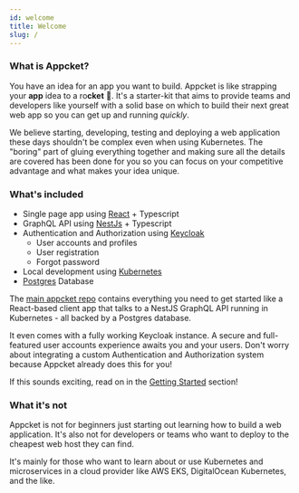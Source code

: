 ```yaml
---
id: welcome
title: Welcome
slug: /
---
```


### What is Appcket?

You have an idea for an app you want to build. Appcket is like strapping your **app** idea to a ro**cket** :rocket:. It's a starter-kit that aims to provide teams and developers like yourself with a solid base on which to build their next great web app so you can get up and running *quickly*.

We believe starting, developing, testing and deploying a web application these days shouldn't be complex even when using Kubernetes. The "boring" part of gluing everything together and making sure all the details are covered has been done for you so you can focus on your competitive advantage and what makes your idea unique.

### What's included

* Single page app using [React](https://reactjs.org/) + Typescript
* GraphQL API using [NestJs](https://nestjs.com/) + Typescript
* Authentication and Authorization using [Keycloak](https://www.keycloak.org/)
    * User accounts and profiles
    * User registration
    * Forgot password
* Local development using [Kubernetes](https://kubernetes.io/)
* [Postgres](https://www.postgresql.org/) Database

The [main appcket repo](https://github.com/appcket/appcket-org) contains everything you need to get started like a React-based client app that talks to a NestJS GraphQL API running in Kubernetes - all backed by a Postgres database.

It even comes with a fully working Keycloak instance. A secure and full-featured user accounts experience awaits you and your users. Don't worry about integrating a custom Authentication and Authorization system because Appcket already does this for you!

If this sounds exciting, read on in the [Getting Started](../getting-started/prerequisites) section!

### What it's not

Appcket is not for beginners just starting out learning how to build a web application. It's also not for developers or teams who want to deploy to the cheapest web host they can find.

It's mainly for those who want to learn about or use Kubernetes and microservices in a cloud provider like AWS EKS, DigitalOcean Kubernetes, and the like.